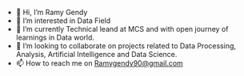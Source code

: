 - 👋 Hi, I’m Ramy Gendy
- 👀 I’m interested in Data Field 
- 🌱 I’m currently Technical leand at MCS and with open journey of learnings in Data world.
- 💞️ I’m looking to collaborate on projects related to Data Processing, Analysis, Artificial Intelligence and Data Science.
- 📫 How to reach me on Ramygendy90@gmail.com
